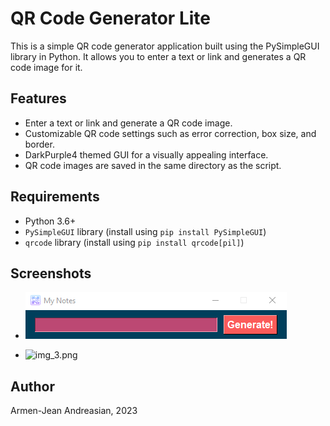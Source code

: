 # QR Code Generator Lite

This is a simple QR code generator application built using the PySimpleGUI library in Python. It allows you to enter a text or link and generates a QR code image for it.

## Features

- Enter a text or link and generate a QR code image.
- Customizable QR code settings such as error correction, box size, and border.
- DarkPurple4 themed GUI for a visually appealing interface.
- QR code images are saved in the same directory as the script.

## Requirements

- Python 3.6+
- `PySimpleGUI` library (install using `pip install PySimpleGUI`)
- `qrcode` library (install using `pip install qrcode[pil]`)


## Screenshots

- ![img_1.png](img_1.png)


- ![img_3.png](img_3.png)
## Author

Armen-Jean Andreasian, 2023
